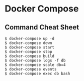 # Docker Compose

## Command Cheat Sheet

```
$ docker-compose up -d
$ docker-compose down
$ docker-compose start
$ docker-compose stop
$ docker-compose build
$ docker-compose logs -f db
$ docker-compose scale db=4
$ docker-compose events
$ docker-compose exec db bash
```
